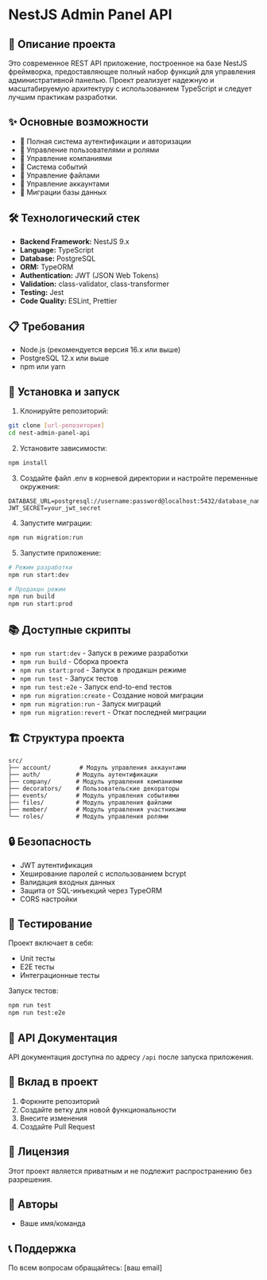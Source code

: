 # NestJS Admin Panel API

## 🚀 Описание проекта

Это современное REST API приложение, построенное на базе NestJS фреймворка, предоставляющее полный набор функций для управления административной панелью. Проект реализует надежную и масштабируемую архитектуру с использованием TypeScript и следует лучшим практикам разработки.

## ✨ Основные возможности

- 🔐 Полная система аутентификации и авторизации
- 👥 Управление пользователями и ролями
- 🏢 Управление компаниями
- 📅 Система событий
- 📁 Управление файлами
- 👤 Управление аккаунтами
- 🔄 Миграции базы данных

## 🛠 Технологический стек

- **Backend Framework:** NestJS 9.x
- **Language:** TypeScript
- **Database:** PostgreSQL
- **ORM:** TypeORM
- **Authentication:** JWT (JSON Web Tokens)
- **Validation:** class-validator, class-transformer
- **Testing:** Jest
- **Code Quality:** ESLint, Prettier

## 📋 Требования

- Node.js (рекомендуется версия 16.x или выше)
- PostgreSQL 12.x или выше
- npm или yarn

## 🚀 Установка и запуск

1. Клонируйте репозиторий:
```bash
git clone [url-репозитория]
cd nest-admin-panel-api
```

2. Установите зависимости:
```bash
npm install
```

3. Создайте файл .env в корневой директории и настройте переменные окружения:
```env
DATABASE_URL=postgresql://username:password@localhost:5432/database_name
JWT_SECRET=your_jwt_secret
```

4. Запустите миграции:
```bash
npm run migration:run
```

5. Запустите приложение:
```bash
# Режим разработки
npm run start:dev

# Продакшн режим
npm run build
npm run start:prod
```

## 📚 Доступные скрипты

- `npm run start:dev` - Запуск в режиме разработки
- `npm run build` - Сборка проекта
- `npm run start:prod` - Запуск в продакшн режиме
- `npm run test` - Запуск тестов
- `npm run test:e2e` - Запуск end-to-end тестов
- `npm run migration:create` - Создание новой миграции
- `npm run migration:run` - Запуск миграций
- `npm run migration:revert` - Откат последней миграции

## 🏗 Структура проекта

```
src/
├── account/        # Модуль управления аккаунтами
├── auth/          # Модуль аутентификации
├── company/       # Модуль управления компаниями
├── decorators/    # Пользовательские декораторы
├── events/        # Модуль управления событиями
├── files/         # Модуль управления файлами
├── member/        # Модуль управления участниками
└── roles/         # Модуль управления ролями
```

## 🔒 Безопасность

- JWT аутентификация
- Хеширование паролей с использованием bcrypt
- Валидация входных данных
- Защита от SQL-инъекций через TypeORM
- CORS настройки

## 🧪 Тестирование

Проект включает в себя:
- Unit тесты
- E2E тесты
- Интеграционные тесты

Запуск тестов:
```bash
npm run test
npm run test:e2e
```

## 📝 API Документация

API документация доступна по адресу `/api` после запуска приложения.

## 🤝 Вклад в проект

1. Форкните репозиторий
2. Создайте ветку для новой функциональности
3. Внесите изменения
4. Создайте Pull Request

## 📄 Лицензия

Этот проект является приватным и не подлежит распространению без разрешения.

## 👥 Авторы

- Ваше имя/команда

## 📞 Поддержка

По всем вопросам обращайтесь: [ваш email]
